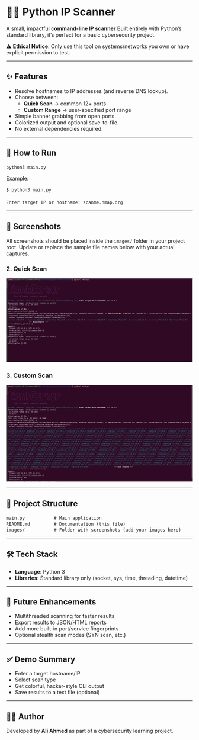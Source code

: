 # 🕵️‍♂️ Python IP Scanner

A small, impactful **command-line IP scanner** Built entirely with Python’s standard library, it’s perfect for a basic cybersecurity project.

⚠️ **Ethical Notice**: Only use this tool on systems/networks you own or have explicit permission to test.

---

## ✨ Features
- Resolve hostnames to IP addresses (and reverse DNS lookup).
- Choose between:
  - **Quick Scan** → common 12+ ports
  - **Custom Range** → user-specified port range
- Simple banner grabbing from open ports.
- Colorized output and optional save-to-file.
- No external dependencies required.

---

## 🚀 How to Run
```bash
python3 main.py
```

Example:
```bash
$ python3 main.py

Enter target IP or hostname: scanme.nmap.org
```

---

## 📸 Screenshots

All screenshots should be placed inside the `images/` folder in your project root. Update or replace the sample file names below with your actual captures.


### 2. Quick Scan 
![Quick-scan](images/output-1.png)

### 3. Custom Scan
![Custom-scan](images/output-2.png)

---

## 📂 Project Structure
```
main.py           # Main application
README.md         # Documentation (this file)
images/           # Folder with screenshots (add your images here)
```

---

## 🛠️ Tech Stack
- **Language**: Python 3
- **Libraries**: Standard library only (socket, sys, time, threading, datetime)

---

## 🎯 Future Enhancements
- Multithreaded scanning for faster results
- Export results to JSON/HTML reports
- Add more built-in port/service fingerprints
- Optional stealth scan modes (SYN scan, etc.)

---

## ✅ Demo Summary
- Enter a target hostname/IP
- Select scan type
- Get colorful, hacker-style CLI output
- Save results to a text file (optional)

---

## 👨‍💻 Author
Developed by **Ali Ahmed** as part of a cybersecurity learning project.
